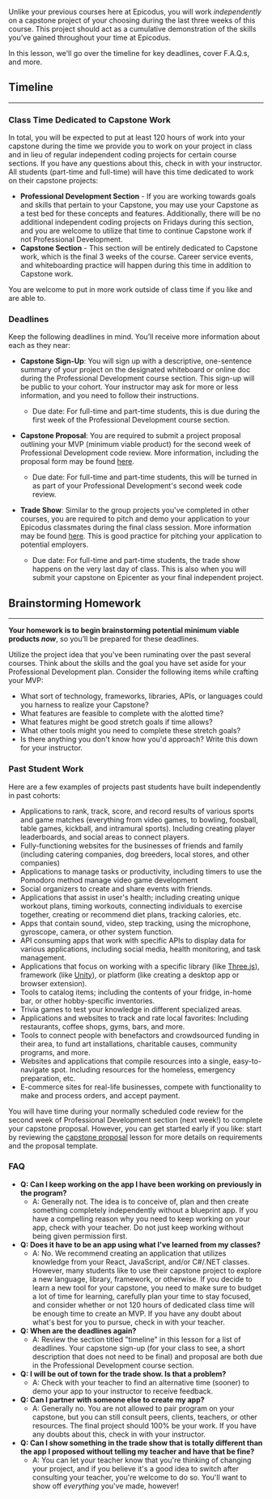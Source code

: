 Unlike your previous courses here at Epicodus, you will work _independently_ on a capstone project of your choosing during the last three weeks of this course. This project should act as a cumulative demonstration of the skills you’ve gained throughout your time at Epicodus.

In this lesson, we'll go over the timeline for key deadlines, cover F.A.Q.s, and more.

## Timeline
---

### Class Time Dedicated to Capstone Work

In total, you will be expected to put at least 120 hours of work into your capstone during the time we provide you to work on your project in class and in lieu of regular independent coding projects for certain course sections. If you have any questions about this, check in with your instructor. All students (part-time and full-time) will have this time dedicated to work on their capstone projects:

* **Professional Development Section** - If you are working towards goals and skills that pertain to your Capstone, you may use your Capstone as a test bed for these concepts and features. Additionally, there will be no additional independent coding projects on Fridays during this section, and you are welcome to utilize that time to continue Capstone work if not Professional Development.
* **Capstone Section** - This section will be entirely dedicated to Capstone work, which is the final 3 weeks of the course. Career service events, and whiteboarding practice will happen during this time in addition to Capstone work.

You are welcome to put in more work outside of class time if you like and are able to. 

### Deadlines

Keep the following deadlines in mind. You’ll receive more information about each as they near:

* **Capstone Sign-Up**: You will sign up with a descriptive, one-sentence summary of your project on the designated whiteboard or online doc during the Professional Development course section. This sign-up will be public to your cohort. Your instructor may ask for more or less information, and you need to follow their instructions.

    *  Due date: For full-time and part-time students, this is due during the first week of the Professional Development course section.

* **Capstone Proposal**:  You are required to submit a project proposal outlining your MVP (minimum viable product) for the second week of Professional Development code review. More information, including the proposal form may be found [here](/capstone/capstone-week-2/capstones---sign-ups-and-proposal).

    *  Due date: For full-time and part-time students, this will be turned in as part of your Professional Development's second week code review. 

* **Trade Show**:  Similar to the group projects you've completed in other courses, you are required to pitch and demo your application to your Epicodus classmates during the final class session. More information may be found [here](/capstone/capstone-week-2/capstones---future-section-overview). This is good practice for pitching your application to potential employers.

    *  Due date: For full-time and part-time students, the trade show happens on the very last day of class. This is also when you will submit your capstone on Epicenter as your final independent project.

## Brainstorming Homework
---

**Your homework is to begin brainstorming potential minimum viable products _now_**, so you’ll be prepared for these deadlines.

Utilize the project idea that you've been ruminating over the past several courses. Think about the skills and the goal you have set aside for your Professional Development plan. Consider the following items while crafting your MVP:

* What sort of technology, frameworks, libraries, APIs, or languages could you harness to realize your Capstone? 
* What features are feasible to complete with the alotted time?
* What features might be good stretch goals if time allows?
* What other tools might you need to complete these stretch goals?
* Is there anything you don't know how you'd approach? Write this down for your instructor.

### Past Student Work

Here are a few examples of projects past students have built independently in past cohorts:

* Applications to rank, track, score, and record results of various sports and game matches (everything from video games, to bowling, foosball, table games, kickball, and intramural sports). Including creating player leaderboards, and social areas to connect players.
* Fully-functioning websites for the businesses of friends and family (including catering companies, dog breeders, local stores, and other companies)
* Applications to manage tasks or productivity, including timers to use the Pomodoro method manage video game development
* Social organizers to create and share events with friends.
* Applications that assist in user's health; including creating unique workout plans, timing workouts, connecting individuals to exercise together, creating or recommend diet plans, tracking calories, etc.
* Apps that contain sound, video, step tracking, using the microphone, gyroscope, camera, or other system function.
* API consuming apps that work with specific APIs to display data for various applications, including social media, health monitoring, and task management.
* Applications that focus on working with a specific library (like [Three.js](https://threejs.org/)), framework (like [Unity](https://unity.com/)), or platform (like creating a desktop app or browser extension).
* Tools to catalog items; including the contents of your fridge, in-home bar, or other hobby-specific inventories.
* Trivia games to test your knowledge in different specialized areas.
* Applications and websites to track and rate local favorites: Including restaurants, coffee shops, gyms, bars, and more.
* Tools to connect people with benefactors and crowdsourced funding in their area, to fund art installations, charitable causes, community programs, and more.
* Websites and applications that compile resources into a single, easy-to-navigate spot. Including resources for the homeless, emergency preparation, etc.
* E-commerce sites for real-life businesses, compete with functionality to make and process orders, and accept payment.  

You will have time during your normally scheduled code review for the second week of Professional Development section (next week!) to complete your capstone proposal. However, you can get started early if you like: start by reviewing the [capstone proposal](/capstone/capstone-week-2/capstones---sign-ups-and-proposal) lesson for more details on requirements and the proposal template. 

### FAQ

* **Q: Can I keep working on the app I have been working on previously in the program?**
  * A: Generally not. The idea is to conceive of, plan and then create something completely independently without a blueprint app. If you have a compelling reason why you need to keep working on your app, check with your teacher. Do not just keep working without being given permission first.
* **Q: Does it have to be an app using what I've learned from my classes?**
  * A: No. We recommend creating an application that utilizes knowledge from your React, JavaScript, and/or C#/.NET classes. However, many students like to use their capstone project to explore a new language, library, framework, or otherwise. If you decide to learn a new tool for your capstone, you need to make sure to budget a lot of time for learning, carefully plan your time to stay focused, and consider whether or not 120 hours of dedicated class time will be enough time to create an MVP. If you have any doubt about what's best for you to pursue, check in with your teacher.
* **Q: When are the deadlines again?**
  * A: Review the section titled "timeline" in this lesson for a list of deadlines. Your capstone  sign-up (for your class to see, a short description that does not need to be final) and proposal are both due in the Professional Development course section.
* **Q: I will be out of town for the trade show. Is that a problem?**
  * A: Check with your teacher to find an alternative time (sooner) to demo your app to your instructor to receive feedback.
* **Q: Can I partner with someone else to create my app?**
  * A: Generally no. You are not allowed to pair program on your capstone, but you can still consult peers, clients, teachers, or other resources. The final project should 100% be your work. If you have any doubts about this, check in with your instructor.
* **Q: Can I show something in the trade show that is totally different than the app I proposed without telling my teacher and have that be fine?**
  * A: You can let your teacher know that you're thinking of changing your project, and if you believe it's a good idea to switch after consulting your teacher, you're welcome to do so. You'll want to show off *everything* you've made, however!
